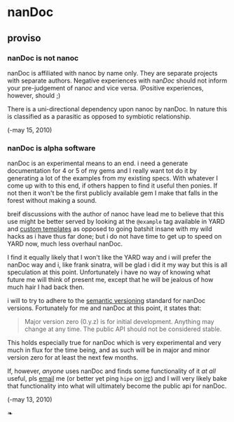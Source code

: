 # nanDoc

## proviso


### nanDoc is not nanoc

nanDoc is affiliated with nanoc by name only.  They are separate projects with separate authors.  Negative experiences with nan<em>Doc</em> should not inform your pre-judgement of nan<em>oc</em> and vice versa.  (Positive experiences, however, should ;)

There is a uni-directional dependency upon nanoc by nanDoc.  In nature this is classified as a parasitic as opposed to symbiotic relationship.

(-may 15, 2010)


### nanDoc is alpha software

nanDoc is an experimental means to an end.  i need a generate documentation for 4 or 5 of my gems and I really want tot do it by generating a lot of the examples from my existing specs.  With whatever I come up with to this end, if others happen to find it useful then ponies.  If not then it won't be the first publicly available gem I make that falls in the forest without making a sound.

breif discussions with the author of nanoc have lead me to believe that this use might be better served by looking at the `@example` tag available in YARD and [custom templates](http://gnuu.org/2009/11/18/customizing-yard-templates/) as opposed to going batshit insane with my wild hacks as i have thus far done;
but i do not have time to get up to speed on YARD now, much less overhaul nanDoc.

I find it equally likely that I won't like the YARD way and i will prefer the nanDoc way and i, like frank sinatra, will be glad i did it my way but this is all speculation at this point.  Unfortunately i have no way of knowing what future me will think of present me, except that he will be jealous of how much hair I had back then.

i will to try to adhere to the [semantic versioning](http://semver.org/) standard for nanDoc versions.  Fortunately for me and nanDoc at this point,
it states that:

> Major version zero (0.y.z) is for initial development. Anything may change
> at any time. The public API should not be considered stable.

This holds especially true for nanDoc which is very experimental and very much in flux for the time being, and as such will be in major and minor version zero for at least the next few months.

If, however, *anyone* uses nanDoc and finds some functionality of it *at all* useful, pls [email](<mailto:chip.malice@gmail.com>) me (or better yet ping `hipe` on [irc](irc://chat.freenode.net/#ruby-lang)) and I will very likely bake that functionality into what will ultimately become the public api for nanDoc.

(-may 13, 2010)




&#10087;

